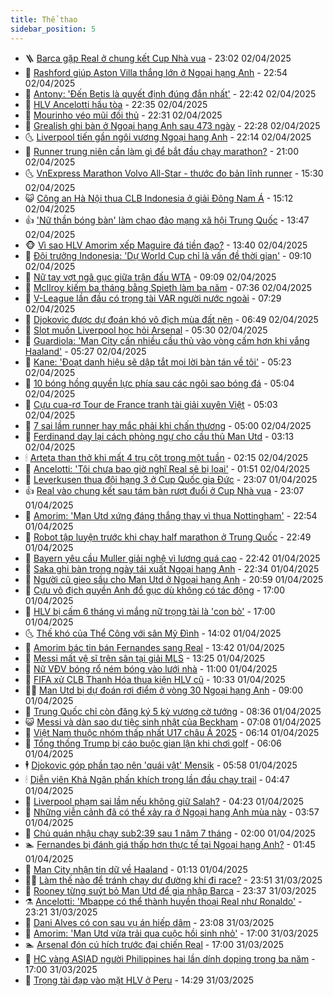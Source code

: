 ```yaml
---
title: Thể thao
sidebar_position: 5
---
```


<!-- vnexpress-the-thao:START -->
- 🪜 [Barca gặp Real ở chung kết Cup Nhà vua](https://vnexpress.net/barca-gap-real-o-chung-ket-cup-nha-vua-4869292.html) - 23:02 02/04/2025
- 🦩 [Rashford giúp Aston Villa thắng lớn ở Ngoại hạng Anh](https://vnexpress.net/rashford-giup-aston-villa-thang-lon-o-ngoai-hang-anh-4869297.html) - 22:54 02/04/2025
- 🧰 [Antony: &#39;Đến Betis là quyết định đúng đắn nhất&#39;](https://vnexpress.net/antony-den-betis-la-quyet-dinh-dung-dan-nhat-4869289.html) - 22:42 02/04/2025
- 🤗 [HLV Ancelotti hầu tòa](https://vnexpress.net/hlv-ancelotti-hau-toa-4869287.html) - 22:35 02/04/2025
- 🥳 [Mourinho véo mũi đối thủ](https://vnexpress.net/mourinho-veo-mui-doi-thu-4869293.html) - 22:31 02/04/2025
- 🦣 [Grealish ghi bàn ở Ngoại hạng Anh sau 473 ngày](https://vnexpress.net/grealish-ghi-ban-o-ngoai-hang-anh-sau-473-ngay-4869291.html) - 22:28 02/04/2025
- 🌜 [Liverpool tiến gần ngôi vương Ngoại hạng Anh](https://vnexpress.net/liverpool-tien-gan-ngoi-vuong-ngoai-hang-anh-4869294.html) - 22:14 02/04/2025
- 🫶 [Runner trung niên cần làm gì để bắt đầu chạy marathon?](https://vnexpress.net/runner-trung-nien-can-lam-gi-de-bat-dau-chay-marathon-4869110.html) - 21:00 02/04/2025
- 🌜 [VnExpress Marathon Volvo All-Star - thước đo bản lĩnh runner](https://vnexpress.net/vnexpress-marathon-volvo-all-star-thuoc-do-ban-linh-runner-4867931.html) - 15:30 02/04/2025
- 😺 [Công an Hà Nội thua CLB Indonesia ở giải Đông Nam Á](https://vnexpress.net/cong-an-ha-noi-thua-clb-indonesia-o-giai-dong-nam-a-4869267.html) - 15:12 02/04/2025
- 👍 [&#39;Nữ thần bóng bàn&#39; làm chao đảo mạng xã hội Trung Quốc](https://vnexpress.net/nu-than-bong-ban-lam-chao-dao-mang-xa-hoi-trung-quoc-4869186.html) - 13:47 02/04/2025
- 🐵 [Vì sao HLV Amorim xếp Maguire đá tiền đạo?](https://vnexpress.net/vi-sao-hlv-amorim-xep-maguire-da-tien-dao-4869190.html) - 13:40 02/04/2025
- 💫 [Đội trưởng Indonesia: &#39;Dự World Cup chỉ là vấn đề thời gian&#39;](https://vnexpress.net/doi-truong-indonesia-du-world-cup-chi-la-van-de-thoi-gian-4869179.html) - 09:10 02/04/2025
- 🦆 [Nữ tay vợt ngã gục giữa trận đấu WTA](https://vnexpress.net/nu-tay-vot-nga-guc-giua-tran-dau-wta-4869157.html) - 09:09 02/04/2025
- 🙉 [McIlroy kiếm ba tháng bằng Spieth làm ba năm](https://vnexpress.net/mcilroy-kiem-ba-thang-bang-spieth-lam-ba-nam-4869090.html) - 07:36 02/04/2025
- 📝 [V-League lần đầu có trọng tài VAR người nước ngoài](https://vnexpress.net/v-league-lan-dau-co-trong-tai-var-nguoi-nuoc-ngoai-4869080.html) - 07:29 02/04/2025
- 💯 [Djokovic được dự đoán khó vô địch mùa đất nện](https://vnexpress.net/djokovic-duoc-du-doan-kho-vo-dich-mua-dat-nen-4869053.html) - 06:49 02/04/2025
- 🌈 [Slot muốn Liverpool học hỏi Arsenal](https://vnexpress.net/slot-muon-liverpool-hoc-hoi-arsenal-4868804.html) - 05:30 02/04/2025
- 🦩 [Guardiola: &#39;Man City cần nhiều cầu thủ vào vòng cấm hơn khi vắng Haaland&#39;](https://vnexpress.net/guardiola-man-city-can-nhieu-cau-thu-vao-vong-cam-hon-khi-vang-haaland-4868799.html) - 05:27 02/04/2025
- 🐲 [Kane: &#39;Đoạt danh hiệu sẽ dập tắt mọi lời bàn tán về tôi&#39;](https://vnexpress.net/kane-doat-danh-hieu-se-dap-tat-moi-loi-ban-tan-ve-toi-4868801.html) - 05:23 02/04/2025
- 🌁 [10 bóng hồng quyền lực phía sau các ngôi sao bóng đá](https://vnexpress.net/10-bong-hong-quyen-luc-phia-sau-cac-ngoi-sao-bong-da-4868619.html) - 05:04 02/04/2025
- 💯 [Cựu cua-rơ Tour de France tranh tài giải xuyên Việt](https://vnexpress.net/cuu-cua-ro-tour-de-france-tranh-tai-giai-xuyen-viet-4868979.html) - 05:03 02/04/2025
- 🌝 [7 sai lầm runner hay mắc phải khi chấn thương](https://vnexpress.net/7-sai-lam-runner-hay-mac-phai-khi-chan-thuong-4868788.html) - 05:00 02/04/2025
- 🤖 [Ferdinand dạy lại cách phòng ngự cho cầu thủ Man Utd](https://vnexpress.net/ferdinand-day-lai-cach-phong-ngu-cho-cau-thu-man-utd-4868878.html) - 03:13 02/04/2025
- 🕯 [Arteta than thở khi mất 4 trụ cột trong một tuần](https://vnexpress.net/arteta-than-tho-khi-mat-4-tru-cot-trong-mot-tuan-4868817.html) - 02:15 02/04/2025
- 🧰 [Ancelotti: &#39;Tôi chưa bao giờ nghĩ Real sẽ bị loại&#39;](https://vnexpress.net/ancelotti-toi-chua-bao-gio-nghi-real-se-bi-loai-4868814.html) - 01:51 02/04/2025
- 🥳 [Leverkusen thua đội hạng 3 ở Cup Quốc gia Đức](https://vnexpress.net/leverkusen-thua-doi-hang-3-o-cup-quoc-gia-duc-4868809.html) - 23:07 01/04/2025
- 👍 [Real vào chung kết sau tám bàn rượt đuổi ở Cup Nhà vua](https://vnexpress.net/real-vao-chung-ket-sau-tam-ban-ruot-duoi-o-cup-nha-vua-4868807.html) - 23:07 01/04/2025
- 💪 [Amorim: &#39;Man Utd xứng đáng thắng thay vì thua Nottingham&#39;](https://vnexpress.net/amorim-man-utd-xung-dang-thang-thay-vi-thua-nottingham-4868806.html) - 22:54 01/04/2025
- 👹 [Robot tập luyện trước khi chạy half marathon ở Trung Quốc](https://vnexpress.net/robot-tap-luyen-truoc-khi-chay-half-marathon-o-trung-quoc-4868808.html) - 22:49 01/04/2025
- 🧰 [Bayern yêu cầu Muller giải nghệ vì lương quá cao](https://vnexpress.net/bayern-yeu-cau-muller-giai-nghe-vi-luong-qua-cao-4868803.html) - 22:42 01/04/2025
- 🚀 [Saka ghi bàn trong ngày tái xuất Ngoại hạng Anh](https://vnexpress.net/saka-ghi-ban-trong-ngay-tai-xuat-ngoai-hang-anh-4868805.html) - 22:34 01/04/2025
- 🎃 [Người cũ gieo sầu cho Man Utd ở Ngoại hạng Anh](https://vnexpress.net/nguoi-cu-gieo-sau-cho-man-utd-o-ngoai-hang-anh-4868802.html) - 20:59 01/04/2025
- 🧰 [Cựu vô địch quyền Anh đổ gục dù không có tác động](https://vnexpress.net/cuu-vo-dich-quyen-anh-do-guc-du-khong-co-tac-dong-4868764.html) - 17:00 01/04/2025
- 👀 [HLV bị cấm 6 tháng vì mắng nữ trọng tài là &#39;con bò&#39;](https://vnexpress.net/hlv-bi-cam-6-thang-vi-mang-nu-trong-tai-la-con-bo-4868739.html) - 17:00 01/04/2025
- 🌜 [Thế khó của Thể Công với sân Mỹ Đình](https://vnexpress.net/the-kho-cua-the-cong-voi-san-my-dinh-4868749.html) - 14:02 01/04/2025
- 🫶 [Amorim bác tin bán Fernandes sang Real](https://vnexpress.net/amorim-bac-tin-ban-fernandes-sang-real-4868618.html) - 13:42 01/04/2025
- 🦄 [Messi mất vệ sĩ trên sân tại giải MLS](https://vnexpress.net/messi-mat-ve-si-tren-san-tai-giai-mls-4868720.html) - 13:25 01/04/2025
- 🥳 [Nữ VĐV bóng rổ ném bóng vào lưới nhà](https://vnexpress.net/nu-vdv-bong-ro-nem-bong-vao-luoi-nha-4868642.html) - 11:00 01/04/2025
- 🐲 [FIFA xử CLB Thanh Hóa thua kiện HLV cũ](https://vnexpress.net/fifa-xu-clb-thanh-hoa-thua-kien-hlv-cu-4868729.html) - 10:33 01/04/2025
- 🧑‍🏫 [Man Utd bị dự đoán rơi điểm ở vòng 30 Ngoại hạng Anh](https://vnexpress.net/man-utd-bi-du-doan-roi-diem-o-vong-30-ngoai-hang-anh-4868502.html) - 09:00 01/04/2025
- 🤔 [Trung Quốc chỉ còn đăng ký 5 kỳ vương cờ tướng](https://vnexpress.net/trung-quoc-chi-con-dang-ky-5-ky-vuong-co-tuong-4868616.html) - 08:36 01/04/2025
- 😺 [Messi và dàn sao dự tiệc sinh nhật của Beckham](https://vnexpress.net/messi-va-dan-sao-du-tiec-sinh-nhat-cua-beckham-4868570.html) - 07:08 01/04/2025
- 💪 [Việt Nam thuộc nhóm thấp nhất U17 châu Á 2025](https://vnexpress.net/viet-nam-thuoc-nhom-thap-nhat-u17-chau-a-2025-4868505.html) - 06:14 01/04/2025
- 💼 [Tổng thống Trump bị cáo buộc gian lận khi chơi golf](https://vnexpress.net/tong-thong-trump-bi-cao-buoc-gian-lan-khi-choi-golf-4868515.html) - 06:06 01/04/2025
- 🕴 [Djokovic góp phần tạo nên &#39;quái vật&#39; Mensik](https://vnexpress.net/djokovic-gop-phan-tao-nen-quai-vat-mensik-4868539.html) - 05:58 01/04/2025
- 🕯 [Diễn viên Khả Ngân phấn khích trong lần đầu chạy trail](https://vnexpress.net/dien-vien-kha-ngan-phan-khich-trong-lan-dau-chay-trail-4868338.html) - 04:47 01/04/2025
- 📝 [Liverpool phạm sai lầm nếu không giữ Salah?](https://vnexpress.net/liverpool-pham-sai-lam-neu-khong-giu-salah-4868310.html) - 04:23 01/04/2025
- 🧐 [Những viễn cảnh đã có thể xảy ra ở Ngoại hạng Anh mùa này](https://vnexpress.net/nhung-vien-canh-da-co-the-xay-ra-o-ngoai-hang-anh-mua-nay-4868375.html) - 03:57 01/04/2025
- 🙉 [Chủ quán nhậu chạy sub2:39 sau 1 năm 7 tháng](https://vnexpress.net/chu-quan-nhau-chay-sub2-39-sau-1-nam-7-thang-4867522.html) - 02:00 01/04/2025
- 🏊 [Fernandes bị đánh giá thấp hơn thực tế tại Ngoại hạng Anh?](https://vnexpress.net/fernandes-bi-danh-gia-thap-hon-thuc-te-tai-ngoai-hang-anh-4868243.html) - 01:45 01/04/2025
- 🌊 [Man City nhận tin dữ về Haaland](https://vnexpress.net/man-city-nhan-tin-du-ve-haaland-4868314.html) - 01:13 01/04/2025
- 👨‍🏫 [Làm thế nào để tránh chạy dư đường khi đi race?](https://vnexpress.net/lam-the-nao-de-tranh-chay-du-duong-khi-di-race-4868135.html) - 23:51 31/03/2025
- 🥷 [Rooney từng suýt bỏ Man Utd để gia nhập Barca](https://vnexpress.net/rooney-tung-suyt-bo-man-utd-de-gia-nhap-barca-4868303.html) - 23:37 31/03/2025
- ⚗️ [Ancelotti: &#39;Mbappe có thể thành huyền thoại Real như Ronaldo&#39;](https://vnexpress.net/ancelotti-mbappe-co-the-thanh-huyen-thoai-real-nhu-ronaldo-4868280.html) - 23:21 31/03/2025
- 🌮 [Dani Alves có con sau vụ án hiếp dâm](https://vnexpress.net/dani-alves-co-con-sau-vu-an-hiep-dam-4868290.html) - 23:08 31/03/2025
- 🤩 [Amorim: &#39;Man Utd vừa trải qua cuộc hồi sinh nhỏ&#39;](https://vnexpress.net/amorim-man-utd-vua-trai-qua-cuoc-hoi-sinh-nho-4868270.html) - 17:00 31/03/2025
- 🏊 [Arsenal đón cú hích trước đại chiến Real](https://vnexpress.net/arsenal-don-cu-hich-truoc-dai-chien-real-4868248.html) - 17:00 31/03/2025
- 🐎 [HC vàng ASIAD người Philippines hai lần dính doping trong ba năm](https://vnexpress.net/hc-vang-asiad-nguoi-philippines-hai-lan-dinh-doping-trong-ba-nam-4868229.html) - 17:00 31/03/2025
- 💫 [Trọng tài đạp vào mặt HLV ở Peru](https://vnexpress.net/trong-tai-dap-vao-mat-hlv-o-peru-4868211.html) - 14:29 31/03/2025<!-- vnexpress-the-thao:END -->
